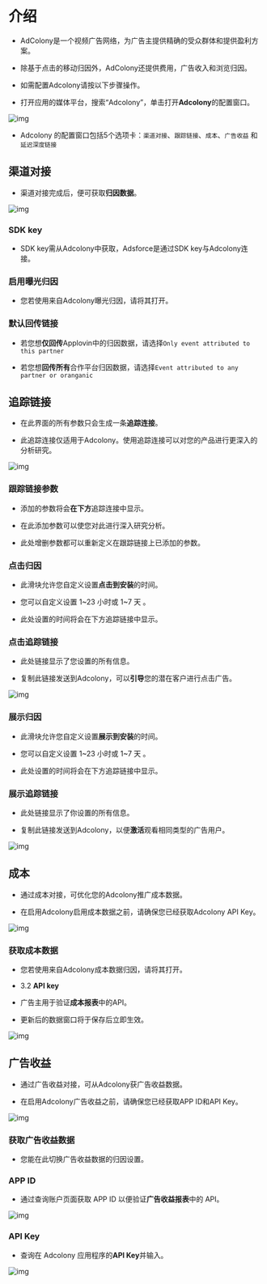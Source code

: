 # 介绍

* AdColony是一个视频广告网络，为广告主提供精确的受众群体和提供盈利方案。

* 除基于点击的移动归因外，AdColony还提供费用，广告收入和浏览归因。

* 如需配置Adcolony请按以下步骤操作。

* 打开应用的媒体平台，搜索“Adcolony”，单击打开**Adcolony**的配置窗口。     

![img](Adcolony1.png)

* Adcolony 的配置窗口包括5个选项卡：`渠道对接`、`跟踪链接`、`成本`、`广告收益` 和 `延迟深度链接`      

## 渠道对接

* 渠道对接完成后，便可获取**归因数据**。

![img](Adcolony2.png)

### SDK key

* SDK key需从Adcolony中获取，Adsforce是通过SDK key与Adcolony连接。 

### 启用曝光归因

* 您若使用来自Adcolony曝光归因，请将其打开。

### 默认回传链接

* 若您想**仅回传**Applovin中的归因数据，请选择`Only event attributed to this partner`

* 若您想**回传所有**合作平台归因数据，请选择`Event attributed to any partner or oranganic`

## 追踪链接

* 在此界面的所有参数只会生成一条**追踪连接**。

* 此追踪连接仅适用于Adcolony。使用追踪连接可以对您的产品进行更深入的分析研究。

![img](Adcolony3.png)

### 跟踪链接参数

* 添加的参数将会**在下方**追踪连接中显示。

* 在此添加参数可以使您对此进行深入研究分析。

* 此处增删参数都可以重新定义在跟踪链接上已添加的参数。

### 点击归因

* 此滑块允许您自定义设置**点击到安装**的时间。

* 您可以自定义设置 1~23 小时或 1~7 天 。

* 此处设置的时间将会在下方追踪链接中显示。

### 点击追踪链接

* 此处链接显示了您设置的所有信息。

* 复制此链接发送到Adcolony，可以**引导**您的潜在客户进行点击广告。

![img](Adcolony_ClickLink.png)

### 展示归因

* 此滑块允许您自定义设置**展示到安装**的时间。

* 您可以自定义设置 1~23 小时或 1~7 天 。

* 此处设置的时间将会在下方追踪链接中显示。

### 展示追踪链接

* 此处链接显示了你设置的所有信息。

* 复制此链接发送到Adcolony，以便**激活**观看相同类型的广告用户。                                                                      

![img](Adcolony_ShowLink.png)  

## 成本

* 通过成本对接，可优化您的Adcolony推广成本数据。

* 在启用Adcolony启用成本数据之前，请确保您已经获取Adcolony API Key。

![img](Adcolony4.png)

### 获取成本数据

* 您若使用来自Adcolony成本数据归因，请将其打开。

* 3.2 **API key**

* 广告主用于验证**成本报表**中的API。

* 更新后的数据窗口将于保存后立即生效。

![img](Adcolony_ApiKey.png)  



## 广告收益

* 通过广告收益对接，可从Adcolony获广告收益数据。

* 在启用Adcolony广告收益之前，请确保您已经获取APP ID和API Key。

![img](Adcolony5.png)

### 获取广告收益数据

* 您能在此切换广告收益数据的归因设置。

### APP ID

* 通过查询账户页面获取 APP ID 以便验证**广告收益报表**中的 API。

![img](Adcolony_AppId.png)

### API Key

* 查询在 Adcolony 应用程序的**API Key**并输入。

![img](Adcolony_ApiKey.png)
